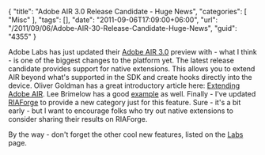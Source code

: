 {
	"title": "Adobe AIR 3.0 Release Candidate - Huge News",
	"categories": [
		"Misc"
	],
	"tags": [],
	"date": "2011-09-06T17:09:00+06:00",
	"url": "/2011/09/06/Adobe-AIR-30-Release-Candidate-Huge-News",
	"guid": "4355"
}

Adobe Labs has just updated their <a href="http://labs.adobe.com/technologies/flashplatformruntimes/air3/">Adobe AIR 3.0</a> preview with - what I think - is one of the biggest changes to the platform yet. The latest release candidate provides support for native extensions. This allows you to extend AIR beyond what's supported in the SDK and create hooks directly into the device. Oliver Goldman has a great introductory article here: <a href="http://www.adobe.com/devnet/air/articles/extending-air.html">Extending Adobe AIR</a>. Lee Brimelow has a good <a href="http://www.leebrimelow.com/?p=2995">example</a> as well. Finally - I've updated <a href="http://www.riaforge.org">RIAForge</a> to provide a new category just for this feature. Sure - it's a bit early - but I want to encourage folks who try out native extensions to consider sharing their results on RIAForge.

By the way - don't forget the other cool new features, listed on the <a href="http://labs.adobe.com/technologies/flashplatformruntimes/air3/">Labs</a> page.